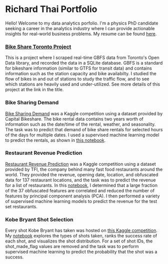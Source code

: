 # Richard Thai Portfolio  

Hello! Welcome to my data analytics porfolio. I'm a physics PhD candidate seeking a career in the analytics industry where I can provide actionable insights for real-world business problems. My resume can be found [here](https://rich-thai.github.io/about-me).



### [Bike Share Toronto Project](https://github.com/rich-thai/BikeShareTO)
This is a project where I scraped real-time GBFS data from Toronto's Open Data library, and recorded the data in a SQLite database. GBFS is a standard for bikeshare information (similar to GTFS for transit data) and contains information such as the station capacity and bike availabilty. I studied the flow of bikes in and out of stations to study the traffic flow, and to see which stations are heavily used and under-utilized. See more details of this project at the link in the title.

### Bike Sharing Demand
[Bike Sharing Demand](https://www.kaggle.com/c/bike-sharing-demand/overview) was a Kaggle competition using a dataset provided by Capital Bikeshare. The bike rental data contains two years worth of information such as the date/time of the rental, weather, and seasonality. The task was to predict that demand of bike share rentals for selected hours of the days for multiple dates. I used a supervised machine learning model to predict the rentals, as shown in [this notebook](https://github.com/rich-thai/Bike-Sharing-Demand/blob/master/BikeSharing.ipynb).

### Restaurant Revenue Prediction
[Restaurant Revenue Prediction](https://www.kaggle.com/c/restaurant-revenue-prediction) was a Kaggle competition using a dataset provided by TFI, the company behind many fast food restaurants around the world. They provided the revenue, opening date, location, and obfuscated data for 137 restaurant locations, and the task was to predict the revenue for a list of restaurants. In this [notebook](https://github.com/rich-thai/Kaggle-Restaurant-Revenue-Prediction/blob/master/Restaurant.ipynb), I determined that a large fraction of the 37 obfuscated features are correlated and reduced the number of features by principal component analysis (PCA). I then performed a variety of supervised machine learning models to predict the revenue for the test set restaurants.
 
### Kobe Bryant Shot Selection
Every shot Kobe Bryant has taken was hosted on [this Kaggle competition](https://www.kaggle.com/c/kobe-bryant-shot-selection). My [notebook](https://github.com/rich-thai/Kobe-Shot-Distribution/blob/master/Kobe-Shot-Prediction.ipynb) explores the types of shots taken, ranks the success rate of each shot, and visualizes the shot distribution. For a set of shot IDs, the shot_made_flag values are removed and the task was to perform supervised machine learning to predict the probability that the shot was a success. 
